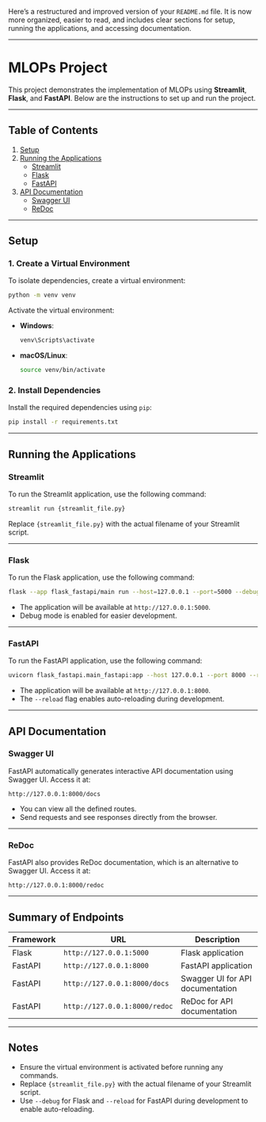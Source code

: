 Here’s a restructured and improved version of your `README.md` file. It is now more organized, easier to read, and includes clear sections for setup, running the applications, and accessing documentation.

---

# MLOPs Project

This project demonstrates the implementation of MLOPs using **Streamlit**, **Flask**, and **FastAPI**. Below are the instructions to set up and run the project.

---

## **Table of Contents**
1. [Setup](#setup)
2. [Running the Applications](#running-the-applications)
   - [Streamlit](#streamlit)
   - [Flask](#flask)
   - [FastAPI](#fastapi)
3. [API Documentation](#api-documentation)
   - [Swagger UI](#swagger-ui)
   - [ReDoc](#redoc)

---

## **Setup**

### **1. Create a Virtual Environment**
To isolate dependencies, create a virtual environment:

```bash
python -m venv venv
```

Activate the virtual environment:

- **Windows**:
  ```bash
  venv\Scripts\activate
  ```
- **macOS/Linux**:
  ```bash
  source venv/bin/activate
  ```

### **2. Install Dependencies**
Install the required dependencies using `pip`:

```bash
pip install -r requirements.txt
```

---

## **Running the Applications**

### **Streamlit**
To run the Streamlit application, use the following command:

```bash
streamlit run {streamlit_file.py}
```

Replace `{streamlit_file.py}` with the actual filename of your Streamlit script.

---

### **Flask**
To run the Flask application, use the following command:

```bash
flask --app flask_fastapi/main run --host=127.0.0.1 --port=5000 --debug
```

- The application will be available at `http://127.0.0.1:5000`.
- Debug mode is enabled for easier development.

---

### **FastAPI**
To run the FastAPI application, use the following command:

```bash
uvicorn flask_fastapi.main_fastapi:app --host 127.0.0.1 --port 8000 --reload
```

- The application will be available at `http://127.0.0.1:8000`.
- The `--reload` flag enables auto-reloading during development.

---

## **API Documentation**

### **Swagger UI**
FastAPI automatically generates interactive API documentation using Swagger UI. Access it at:

```
http://127.0.0.1:8000/docs
```

- You can view all the defined routes.
- Send requests and see responses directly from the browser.

---

### **ReDoc**
FastAPI also provides ReDoc documentation, which is an alternative to Swagger UI. Access it at:

```
http://127.0.0.1:8000/redoc
```

---

## **Summary of Endpoints**

| Framework | URL                          | Description                     |
|-----------|------------------------------|---------------------------------|
| Flask     | `http://127.0.0.1:5000`      | Flask application               |
| FastAPI   | `http://127.0.0.1:8000`      | FastAPI application             |
| FastAPI   | `http://127.0.0.1:8000/docs` | Swagger UI for API documentation|
| FastAPI   | `http://127.0.0.1:8000/redoc`| ReDoc for API documentation     |

---

## **Notes**
- Ensure the virtual environment is activated before running any commands.
- Replace `{streamlit_file.py}` with the actual filename of your Streamlit script.
- Use `--debug` for Flask and `--reload` for FastAPI during development to enable auto-reloading.